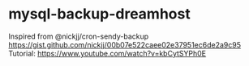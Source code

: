 # mysql-backup-dreamhost
Inspired from @nickjj/cron-sendy-backup https://gist.github.com/nickjj/00b07e522caee02e37951ec6de2a9c95 Tutorial: https://www.youtube.com/watch?v=kbCytSYPh0E
